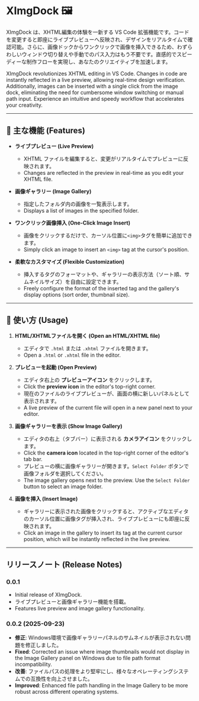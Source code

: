 # XImgDock 🖼️

XImgDock は、XHTML編集の体験を一新する VS Code 拡張機能です。コードを変更すると即座にライブプレビューへ反映され、デザインをリアルタイムで確認可能。さらに、画像ドックからワンクリックで画像を挿入できるため、わずらわしいウィンドウ切り替えや手動でのパス入力はもう不要です。直感的でスピーディーな制作フローを実現し、あなたのクリエイティブを加速します。

XImgDock revolutionizes XHTML editing in VS Code. Changes in code are instantly reflected in a live preview, allowing real-time design verification. Additionally, images can be inserted with a single click from the image dock, eliminating the need for cumbersome window switching or manual path input. Experience an intuitive and speedy workflow that accelerates your creativity.

-----

## 🌟 主な機能 (Features)

* **ライブプレビュー (Live Preview)**

  * XHTML ファイルを編集すると、変更がリアルタイムでプレビューに反映されます。
  * Changes are reflected in the preview in real-time as you edit your XHTML file.

* **画像ギャラリー (Image Gallery)**

  * 指定したフォルダ内の画像を一覧表示します。
  * Displays a list of images in the specified folder.

* **ワンクリック画像挿入 (One-Click Image Insert)**

  * 画像をクリックするだけで、カーソル位置に`<img>`タグを簡単に追加できます。
  * Simply click an image to insert an `<img>` tag at the cursor's position.

* **柔軟なカスタマイズ (Flexible Customization)**

  * 挿入するタグのフォーマットや、ギャラリーの表示方法（ソート順、サムネイルサイズ）を自由に設定できます。
  * Freely configure the format of the inserted tag and the gallery's display options (sort order, thumbnail size).

-----

## 🚀 使い方 (Usage)

1. **HTML/XHTMLファイルを開く (Open an HTML/XHTML file)**

      * エディタで `.html` または `.xhtml` ファイルを開きます。
      * Open a `.html` or `.xhtml` file in the editor.

2. **プレビューを起動 (Open Preview)**

      * エディタ右上の **プレビューアイコン** をクリックします。
      * Click the **preview icon** in the editor's top-right corner.
      * 現在のファイルのライブプレビューが、画面の横に新しいパネルとして表示されます。
      * A live preview of the current file will open in a new panel next to your editor.

3. **画像ギャラリーを表示 (Show Image Gallery)**

      * エディタの右上（タブバー）に表示される **カメラアイコン** をクリックします。
      * Click the **camera icon** located in the top-right corner of the editor's tab bar.
      * プレビューの横に画像ギャラリーが開きます。`Select Folder` ボタンで画像フォルダを選択してください。
      * The image gallery opens next to the preview. Use the `Select Folder` button to select an image folder.

4. **画像を挿入 (Insert Image)**

      * ギャラリーに表示された画像をクリックすると、アクティブなエディタのカーソル位置に画像タグが挿入され、ライブプレビューにも即座に反映されます。
      * Click an image in the gallery to insert its tag at the current cursor position, which will be instantly reflected in the live preview.

-----

## リリースノート (Release Notes)

### 0.0.1

* Initial release of XImgDock.
* ライブプレビューと画像ギャラリー機能を搭載。
* Features live preview and image gallery functionality.

### 0.0.2 (2025-09-23)

* **修正**: Windows環境で画像ギャラリーパネルのサムネイルが表示されない問題を修正しました。
* **Fixed**: Corrected an issue where image thumbnails would not display in the Image Gallery panel on Windows due to file path format incompatibility.
* **改善**: ファイルパスの処理をより堅牢にし、様々なオペレーティングシステムでの互換性を向上させました。
* **Improved**: Enhanced file path handling in the Image Gallery to be more robust across different operating systems.
